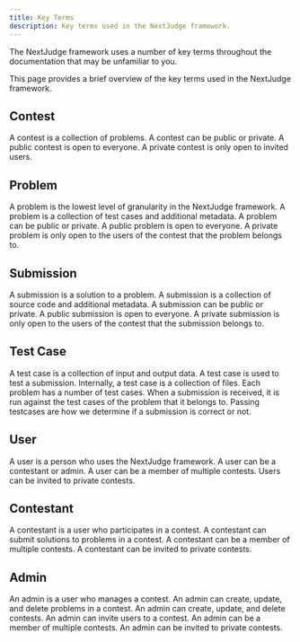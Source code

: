 ```yaml
---
title: Key Terms
description: Key terms used in the NextJudge framework.
---
```


The NextJudge framework uses a number of key terms throughout the documentation that may be unfamiliar to you. 

This page provides a brief overview of the key terms used in the NextJudge framework.

## Contest

A contest is a collection of problems. A contest can be public or private. A public contest is open to everyone. A private contest is only open to invited users.

## Problem

A problem is the lowest level of granularity in the NextJudge framework. A problem is a collection of test cases and additional metadata. A problem can be public or private. A public problem is open to everyone. A private problem is only open to the users of the contest that the problem belongs to.

## Submission

A submission is a solution to a problem. A submission is a collection of source code and additional metadata. A submission can be public or private. A public submission is open to everyone. A private submission is only open to the users of the contest that the submission belongs to.

## Test Case

A test case is a collection of input and output data. A test case is used to test a submission. Internally, a test case is a collection of files. Each problem has a number of test cases. When a submission is received, it is run against the test cases of the problem that it belongs to. Passing testcases are how we determine if a submission is correct or not.

## User

A user is a person who uses the NextJudge framework. A user can be a contestant or admin. A user can be a member of multiple contests. Users can be invited to private contests.

## Contestant

A contestant is a user who participates in a contest. A contestant can submit solutions to problems in a contest. A contestant can be a member of multiple contests. A contestant can be invited to private contests.

## Admin

An admin is a user who manages a contest. An admin can create, update, and delete problems in a contest. An admin can create, update, and delete contests. An admin can invite users to a contest. An admin can be a member of multiple contests. An admin can be invited to private contests.
